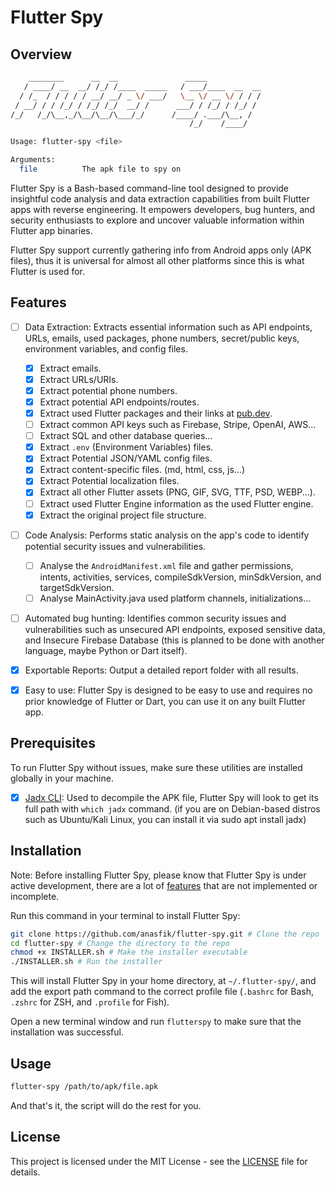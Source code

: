 # Flutter Spy

## Overview

```bash
    ________      __  __               _____            
   / ____/ __  __/ /_/ /____  _____   / ___/____  __  __
  / /_  / / / / / __/ __/ _ \/ ___/   \__ \/ __ \/ / / /
 / __/ / / /_/ / /_/ /_/  __/ /      ___/ / /_/ / /_/ / 
/_/   /_/\__,_/\__/\__/\___/_/      /____/ .___/\__, /  
                                        /_/    /____/

Usage: flutter-spy <file>

Arguments:
  file          The apk file to spy on
```

Flutter Spy is a Bash-based command-line tool designed to provide insightful code analysis and data extraction capabilities from built Flutter apps with reverse engineering. It empowers developers, bug hunters, and security enthusiasts to explore and uncover valuable information within Flutter app binaries.

Flutter Spy support currently gathering info from Android apps only (APK files), thus it is universal for almost all other platforms since this is what Flutter is used for.  

## Features

- [ ] Data Extraction: Extracts essential information such as API endpoints, URLs, emails, used packages, phone numbers, secret/public keys, environment variables, and config files.
  - [x] Extract emails.
  - [x] Extract URLs/URIs.
  - [x] Extract potential phone numbers.
  - [x] Extract potential API endpoints/routes.
  - [x] Extract used Flutter packages and their links at [pub.dev](https://pub.dev/).
  - [ ] Extract common API keys such as Firebase, Stripe, OpenAI, AWS...
  - [ ] Extract SQL and other database queries...
  - [x] Extract `.env` (Environment Variables) files.
  - [x] Extract Potential JSON/YAML config files.
  - [x] Extract content-specific files. (md, html, css, js...)
  - [x] Extract Potential localization files.
  - [x] Extract all other Flutter assets (PNG, GIF, SVG, TTF, PSD, WEBP...).
  - [ ] Extract used Flutter Engine information as the used Flutter engine.
  - [x] Extract the original project file structure.

- [ ] Code Analysis: Performs static analysis on the app's code to identify potential security issues and vulnerabilities.
  - [ ]  Analyse the `AndroidManifest.xml` file and gather permissions, intents, activities, services, compileSdkVersion, minSdkVersion, and targetSdkVersion.
  - [ ]  Analyse MainActivity.java used platform channels, initializations...

- [ ] Automated bug hunting: Identifies common security issues and vulnerabilities such as unsecured API endpoints, exposed sensitive data, and Insecure Firebase Database (this is planned to be done with another language, maybe Python or Dart itself).

- [x] Exportable Reports: Output a detailed report folder with all results.

- [x] Easy to use: Flutter Spy is designed to be easy to use and requires no prior knowledge of Flutter or Dart, you can use it on any built Flutter app.

## Prerequisites
To run Flutter Spy without issues, make sure these utilities are installed globally in your machine.

- [x] [Jadx CLI](https://github.com/skylot/jadx): Used to decompile the APK file, Flutter Spy will look to get its full path with `which jadx` command. (if you are on Debian-based distros such as Ubuntu/Kali Linux, you can install it via sudo apt install jadx)

## Installation

Note: Before installing Flutter Spy, please know that Flutter Spy is under active development, there are a lot of [features](#features) that are not implemented or incomplete.

Run this command in your terminal to install Flutter Spy:

```bash
git clone https://github.com/anasfik/flutter-spy.git # Clone the repo
cd flutter-spy # Change the directory to the repo
chmod +x INSTALLER.sh # Make the installer executable
./INSTALLER.sh # Run the installer
```

This will install Flutter Spy in your home directory, at `~/.flutter-spy/`, and add the export path command to the correct profile file (`.bashrc` for Bash, `.zshrc` for ZSH, and `.profile` for Fish).

Open a new terminal window and run `flutterspy` to make sure that the installation was successful.

## Usage

```bash
flutter-spy /path/to/apk/file.apk
```

And that's it, the script will do the rest for you.

## License

This project is licensed under the MIT License - see the [LICENSE](LICENSE) file for details.

